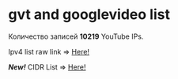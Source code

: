 # gvt and googlevideo list

Количество записей
**10219**
YouTube IPs.

Ipv4 list raw link => [Here!](https://raw.githubusercontent.com/EikeiDev/test_block/refs/heads/main/ipv4_list.txt)

***New!*** CIDR List => [Here!](https://raw.githubusercontent.com/EikeiDev/test_block/refs/heads/main/cidr4.txt)
